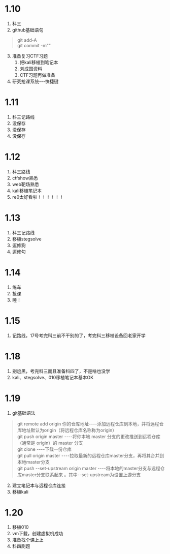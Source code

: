# 1.10
1. 科三  
2. github基础语句  
 > git add-A  
 > git commit -m""  
   
3. 准备复习CTF习题
    1. 把kali移植到笔记本
    2. 刘成国资料
    3. CTF习题再做准备
4. 研究抢课系统---快捷键  


# 1.11
1. 科三记路线
2. 没保存
3. 没保存
4. 没保存

# 1.12
1. 科三路线
2. ctfshow熟悉
3. web靶场熟悉
4. kali移植笔记本
5. re0太好看啦！！！！！！  

# 1.13
1. 科三记路线
2. 移植stegsolve
3. 逗修狗
4. 逗修勾

# 1.14
1. 练车
2. 抢课
3. 睡！

# 1.15
1. 记路线，17号考完科三前不干别的了，考完科三移植设备回老家开学  

# 1.18
1. 别尬黑，考完科三而且准备科四了，不是啥也没学
2. kali、stegsolve、010移植笔记本基本OK  
   
# 1.19
1. git基础语法
> git remote add origin 你的仓库地址----添加远程仓库到本地，并将远程仓库地址默认为origin（将远程仓库名称称为origin）  
> git push origin master ----将你本地 master 分支的更改推送到远程仓库（通常是 origin）的 master 分支  
> git clone ----下载一份仓库  
> git pull origin master ----拉取最新的远程仓库master分支，再将其合并到本地master分支  
> git push --set-upstream origin master ----将本地的master分支与远程仓库master分支联系起来 。其中--set-upstream为设置上游分支
2. 建立笔记本与远程仓库连接
2. 移植kali  

# 1.20
1. 移植010  
2. vm下载，创建虚拟机成功
3. 准备找个课上上
4. 科四刷题